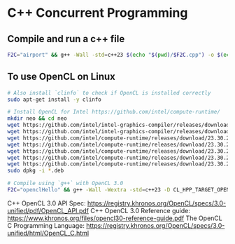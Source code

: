 # C++ Concurrent Programming

## Compile and run a c++ file

```bash
F2C="airport" && g++ -Wall -std=c++23 $(echo "$(pwd)/$F2C.cpp") -o $(echo $F2C) && ./$(echo $F2C)
```

## To use OpenCL on Linux

```bash
# Also install `clinfo` to check if OpenCL is installed correctly
sudo apt-get install -y clinfo

# Install OpenCL for Intel https://github.com/intel/compute-runtime/
mkdir neo && cd neo
wget https://github.com/intel/intel-graphics-compiler/releases/download/igc-1.0.14828.8/intel-igc-core_1.0.14828.8_amd64.deb
wget https://github.com/intel/intel-graphics-compiler/releases/download/igc-1.0.14828.8/intel-igc-opencl_1.0.14828.8_amd64.deb
wget https://github.com/intel/compute-runtime/releases/download/23.30.26918.9/intel-level-zero-gpu-dbgsym_1.3.26918.9_amd64.ddeb
wget https://github.com/intel/compute-runtime/releases/download/23.30.26918.9/intel-level-zero-gpu_1.3.26918.9_amd64.deb
wget https://github.com/intel/compute-runtime/releases/download/23.30.26918.9/intel-opencl-icd-dbgsym_23.30.26918.9_amd64.ddeb
wget https://github.com/intel/compute-runtime/releases/download/23.30.26918.9/intel-opencl-icd_23.30.26918.9_amd64.deb
wget https://github.com/intel/compute-runtime/releases/download/23.30.26918.9/libigdgmm12_22.3.0_amd64.deb
sudo dpkg -i *.deb

# Compile using `g++` with OpenCL 3.0
F2C="openclHello" && g++ -Wall -Wextra -std=c++23 -D CL_HPP_TARGET_OPENCL_VERSION=300 -D CL_TARGET_OPENCL_VERSION=300 $(echo "$(pwd)/$F2C.cpp") -o $(echo $F2C) -lOpenCL && ./$(echo $F2C)
```

C++ OpenCL 3.0 API Spec: https://registry.khronos.org/OpenCL/specs/3.0-unified/pdf/OpenCL_API.pdf
C++ OpenCL 3.0 Reference guide: https://www.khronos.org/files/opencl30-reference-guide.pdf
The OpenCL C Programming Language: https://registry.khronos.org/OpenCL/specs/3.0-unified/html/OpenCL_C.html
